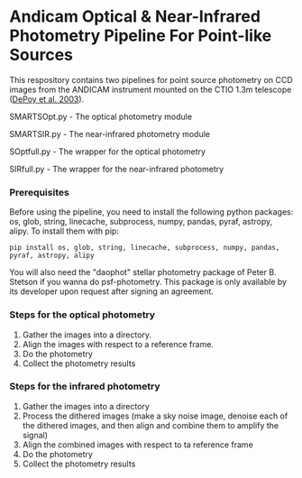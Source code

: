 # Andicam Optical & Near-Infrared Photometry Pipeline For Point-like Sources

This respository contains two pipelines for point source photometry on CCD images from the ANDICAM instrument mounted on the CTIO 1.3m telescope ([DePoy et al. 2003](https://www.spiedigitallibrary.org/conference-proceedings-of-spie/4841/1/A-Novel-Double-Imaging-Camera-ANDICAM/10.1117/12.459907.short)).

SMARTSOpt.py - The optical photometry module

SMARTSIR.py - The near-infrared photometry module

SOptfull.py - The wrapper for the optical photometry

SIRfull.py - The wrapper for the near-infrared photometry


### Prerequisites

Before using the pipeline, you need to install the following python packages: os, glob, string, linecache, subprocess, numpy, pandas, pyraf, astropy, alipy.
To install them with pip: 

```
pip install os, glob, string, linecache, subprocess, numpy, pandas, pyraf, astropy, alipy
```

You will also need the "daophot" stellar photometry package of Peter B. Stetson if you wanna do psf-photometry. This package is only available by its developer upon request after signing an agreement.

### Steps for the optical photometry

1. Gather the images into a directory.
2. Align the images with respect to a reference frame.
3. Do the photometry
4. Collect the photometry results

### Steps for the infrared photometry
1. Gather the images into a directory
2. Process the dithered images (make a sky noise image, denoise each of the dithered images, and then align and combine them to amplify the signal)
3. Align the combined images with respect to ta reference frame
4. Do the photometry
5. Collect the photometry results
